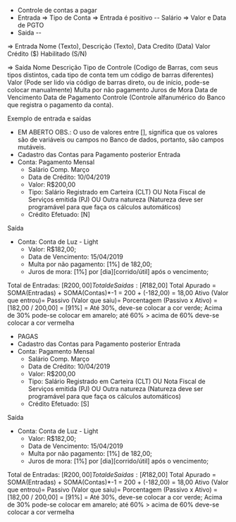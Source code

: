 - Controle de contas a pagar
- Entrada => Tipo de Conta => Entrada é positivo
-- Salário => Valor e Data de PGTO
- Saida
-- 

=> Entrada
Nome (Texto),
Descrição (Texto),
Data Credito (Data)
Valor Crédito ($)
Habilitado (S/N)

=> Saída
Nome
Descrição
Tipo de Controle (Codigo de Barras, com seus tipos distintos, cada tipo de conta tem um código de barras diferentes)
Valor (Pode ser lido via código de barras direto, ou de início, pode-se colocar manualmente)
Multa por não pagamento
Juros de Mora
Data de Vencimento
Data de Pagamento
Controle (Controle alfanumérico do Banco que registra o pagamento da conta).

Exemplo de entrada e saídas
- EM ABERTO
OBS.: O uso de valores entre [], significa que os valores são de variáveis ou campos no Banco de dados, portanto, são campos mutáveis.
- Cadastro das Contas para Pagamento posterior
Entrada
- Conta: Pagamento Mensal
  - Salário Comp. Março
  - Data de Crédito: 10/04/2019
  - Valor: R$200,00
  - Tipo: Salário Registrado em Carteira (CLT) OU Nota Fiscal de Serviços emitida (PJ) OU Outra natureza (Natureza deve ser programável para que faça os cálculos automáticos)
  - Crédito Efetuado: [N]

Saída
- Conta: Conta de Luz - Light
  - Valor: R$182,00;
  - Data de Vencimento: 15/04/2019
  - Multa por não pagamento: [1%] de 182,00;
  - Juros de mora: [1%] por [dia][corrido/útil] após o vencimento;

Total de Entradas: [R$200,00]
Total de Saídas: [R$182,00]
Total Apurado = SOMA(Entradas) + SOMA(Contas)*-1 = 200 + (-182,00) = 18,00
Ativo (Valor que entrou)=
Passivo (Valor que saiu)=
Porcentagem (Passivo x Ativo) = [182,00 / 200,00] = [91%] = Até 30%, deve-se colocar a cor verde; Acima de 30% pode-se colocar em amarelo; até 60% > acima de 60% deve-se colocar a cor vermelha

- PAGAS
- Cadastro das Contas para Pagamento posterior
Entrada
- Conta: Pagamento Mensal
  - Salário Comp. Março
  - Data de Crédito: 10/04/2019
  - Valor: R$200,00
  - Tipo: Salário Registrado em Carteira (CLT) OU Nota Fiscal de Serviços emitida (PJ) OU Outra natureza (Natureza deve ser programável para que faça os cálculos automáticos)
  - Crédito Efetuado: [S]

Saída
- Conta: Conta de Luz - Light
  - Valor: R$182,00;
  - Data de Vencimento: 15/04/2019
  - Multa por não pagamento: [1%] de 182,00;
  - Juros de mora: [1%] por [dia][corrido/útil] após o vencimento;

Total de Entradas: [R$200,00]
Total de Saídas: [R$182,00]
Total Apurado = SOMA(Entradas) + SOMA(Contas)*-1 = 200 + (-182,00) = 18,00
Ativo (Valor que entrou)=
Passivo (Valor que saiu)=
Porcentagem (Passivo x Ativo) = [182,00 / 200,00] = [91%] = Até 30%, deve-se colocar a cor verde; Acima de 30% pode-se colocar em amarelo; até 60% > acima de 60% deve-se colocar a cor vermelha
